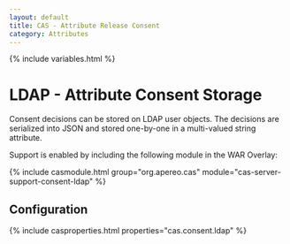 ```yaml
---
layout: default
title: CAS - Attribute Release Consent
category: Attributes
---
```


{% include variables.html %}

# LDAP - Attribute Consent Storage

Consent decisions can be stored on LDAP user objects. The decisions
are serialized into JSON and stored one-by-one in a multi-valued string attribute.

Support is enabled by including the following module in the WAR Overlay:

{% include casmodule.html group="org.apereo.cas" module="cas-server-support-consent-ldap" %}

## Configuration

{% include casproperties.html properties="cas.consent.ldap" %}

